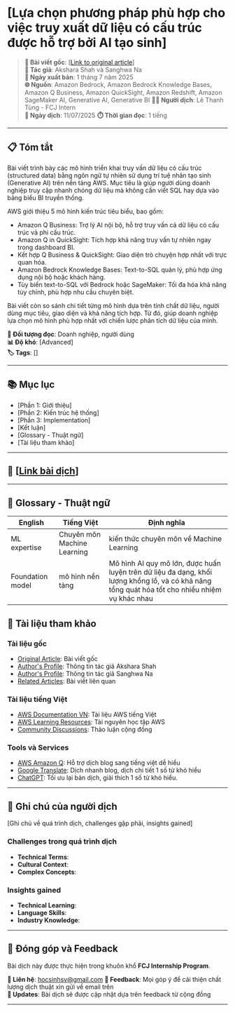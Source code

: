 # [Lựa chọn phương pháp phù hợp cho việc truy xuất dữ liệu có cấu trúc được hỗ trợ bởi AI tạo sinh]

> **📖 Bài viết gốc**: [[Link to original article](https://aws.amazon.com/blogs/machine-learning/choosing-the-right-approach-for-generative-ai-powered-structured-data-retrieval/)]  
> **👤 Tác giả**: Akshara Shah và Sanghwa Na  
> **📅 Ngày xuất bản**: 1 tháng 7 năm 2025  
> **🌐 Nguồn**: Amazon Bedrock, Amazon Bedrock Knowledge Bases, Amazon Q Business, Amazon QuickSight, Amazon Redshift, Amazon SageMaker AI, Generative AI, Generative BI 
> **👨‍💻 Người dịch**: Lê Thanh Tùng - FCJ Intern  
> **📅 Ngày dịch**: 11/07/2025 
> **⏱️ Thời gian đọc**: 1 tiếng

---

## 📋 Tóm tắt

Bài viết trình bày các mô hình triển khai truy vấn dữ liệu có cấu trúc (structured data) bằng ngôn ngữ tự nhiên sử dụng trí tuệ nhân tạo sinh (Generative AI) trên nền tảng AWS. Mục tiêu là giúp người dùng doanh nghiệp truy cập nhanh chóng dữ liệu mà không cần viết SQL hay dựa vào bảng biểu BI truyền thống.

AWS giới thiệu 5 mô hình kiến trúc tiêu biểu, bao gồm:
- Amazon Q Business: Trợ lý AI nội bộ, hỗ trợ truy vấn cả dữ liệu có cấu trúc và phi cấu trúc.
- Amazon Q in QuickSight: Tích hợp khả năng truy vấn tự nhiên ngay trong dashboard BI.
- Kết hợp Q Business & QuickSight: Giao diện trò chuyện hợp nhất với trực quan hóa.
- Amazon Bedrock Knowledge Bases: Text-to-SQL quản lý, phù hợp ứng dụng nội bộ hoặc khách hàng.
- Tùy biến text-to-SQL với Bedrock hoặc SageMaker: Tối đa hóa khả năng tùy chỉnh, phù hợp nhu cầu chuyên biệt.

Bài viết còn so sánh chi tiết từng mô hình dựa trên tính chất dữ liệu, người dùng mục tiêu, giao diện và khả năng tích hợp. Từ đó, giúp doanh nghiệp lựa chọn mô hình phù hợp nhất với chiến lược phân tích dữ liệu của mình.

**🎯 Đối tượng đọc**: Doanh nghiệp, người dùng  
**📊 Độ khó**: [Advanced]  
**🏷️ Tags**: []

---

## 📚 Mục lục

- [Phần 1: Giới thiệu]
- [Phần 2: Kiến trúc hệ thống]
- [Phần 3: Implementation]
- [Kết luận]
- [Glossary - Thuật ngữ]
- [Tài liệu tham khảo]

---

## 📓 [[Link bài dịch](https://docs.google.com/document/d/1o3XmshE4wFjOwS_KDMvTn4pZMJ5x_si-/edit)]

---

## 📖 Glossary - Thuật ngữ

| English | Tiếng Việt | Định nghĩa |
|---------|------------|------------|
| ML expertise | Chuyên môn Machine Learning | kiến thức chuyên môn về Machine Learning |
|  Foundation model | mô hình nền tảng | Mô hình AI quy mô lớn, được huấn luyện trên dữ liệu đa dạng, khối lượng khổng lồ, và có khả năng tổng quát hóa tốt cho nhiều nhiệm vụ khác nhau |

## 🔗 Tài liệu tham khảo

### Tài liệu gốc
- [Original Article](https://aws.amazon.com/blogs/machine-learning/choosing-the-right-approach-for-generative-ai-powered-structured-data-retrieval/): Bài viết gốc
- [Author's Profile](https://www.linkedin.com/in/akshara-shah): Thông tin tác giả Akshara Shah
- [Author's Profile](https://www.linkedin.com/in/sanghwa-na): Thông tin tác giả Sanghwa Na
- [Related Articles](link): Bài viết liên quan

### Tài liệu tiếng Việt
- [AWS Documentation VN](https://cloudjourney.awsstudygroup.com/vi/): Tài liệu AWS tiếng Việt
- [AWS Learning Resources](http://fcloudjourney.awsstudygroup.com/): Tài nguyên học tập AWS
- [Community Discussions](https://www.facebook.com/groups/660548818043427/): Thảo luận cộng đồng

### Tools và Services
- [AWS Amazon Q](https://us-east-1.console.aws.amazon.com/amazonq/home?region=us-east-1#): Hỗ trợ dịch blog sang tiếng việt dễ hiểu
- [Google Translate](https://translate.google.com/?hl=vi&sl=en&tl=vi&op=translate): Dịch nhanh blog, dịch chi tiết 1 số từ khó hiểu
- [ChatGPT](https://chatgpt.com/): Tối ưu lại bản dịch, giải thích 1 số từ khó hiểu.

---

## 💬 Ghi chú của người dịch

[Ghi chú về quá trình dịch, challenges gặp phải, insights gained]

### Challenges trong quá trình dịch
- **Technical Terms**: 
- **Cultural Context**: 
- **Complex Concepts**: 

### Insights gained
- **Technical Learning**:
- **Language Skills**: 
- **Industry Knowledge**: 

---

## 🤝 Đóng góp và Feedback

Bài dịch này được thực hiện trong khuôn khổ **FCJ Internship Program**. 

**📧 Liên hệ**: hocsinhsv@gmail.com
**💬 Feedback**: Mọi góp ý để cải thiện chất lượng dịch thuật xin gửi về email trên  
**🔄 Updates**: Bài dịch sẽ được cập nhật dựa trên feedback từ cộng đồng

---